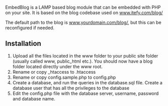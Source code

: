 EmbedBlog is a LAMP based blog module that can be embedded with PHP on your site. It is based on the blog codebase used on www.itefy.com/blog/

The default path to the blog is www.yourdomain.com/blog/, but this can be reconfigured if needed.

## Installation

1. Upload all the files located in the www folder to your public site folder (usually called www, public_html etc.). You should now have a blog folder located directly under the www root.
2. Rename or copy _htaccess to .htaccess
3. Rename or copy config.sample.php to config.php
4. Create a database, and run the queries in the database.sql file. Create a database user that has all the privileges to the database
5. Edit the config.php file with the database server, username, password and database name.
